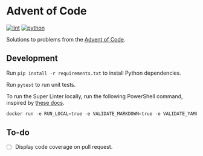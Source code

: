 # Advent of Code

[![lint](https://github.com/dkmiller/advent-of-code/workflows/lint/badge.svg)](https://github.com/dkmiller/advent-of-code/actions?query=workflow%3Alint)
[![python](https://github.com/dkmiller/advent-of-code/workflows/python/badge.svg)](https://github.com/dkmiller/advent-of-code/actions?query=workflow%3Apython)

Solutions to problems from the
[Advent of Code](https://adventofcode.com).

## Development

Run `pip install -r requirements.txt` to install Python dependencies.

Run `pytest` to run unit tests.

To run the Super Linter locally, run the following PowerShell command, inspired
by
[these docs](https://github.com/github/super-linter/blob/master/docs/run-linter-locally.md).

```powershell
docker run -e RUN_LOCAL=true -e VALIDATE_MARKDOWN=true -e VALIDATE_YAML=true -v ${PWD}:/tmp/lint github/super-linter
```

## To-do

- [ ] Display code coverage on pull request.
